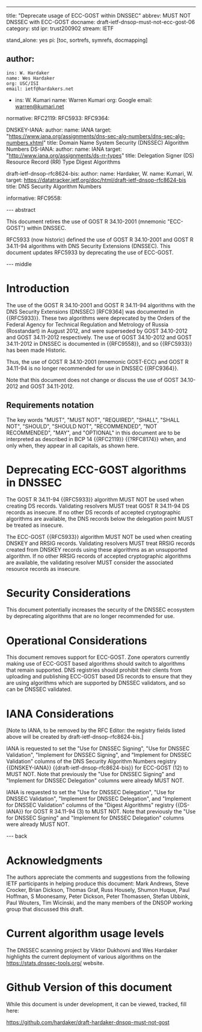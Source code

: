 ---
title: "Deprecate usage of ECC-GOST within DNSSEC"
abbrev: MUST NOT DNSSEC with ECC-GOST
docname: draft-ietf-dnsop-must-not-ecc-gost-06
category: std
ipr: trust200902
stream: IETF


stand_alone: yes
pi: [toc, sortrefs, symrefs, docmapping]

author:
  -
    ins: W. Hardaker
    name: Wes Hardaker
    org: USC/ISI
    email: ietf@hardakers.net
  -
    ins: W. Kumari
    name: Warren Kumari
    org: Google
    email: warren@kumari.net

normative:
  RFC2119:
  RFC5933:
  RFC9364:

  DNSKEY-IANA:
    author:
      name: IANA
    target: "https://www.iana.org/assignments/dns-sec-alg-numbers/dns-sec-alg-numbers.xhtml"
    title: Domain Name System Security (DNSSEC) Algorithm Numbers
  DS-IANA:
    author:
      name: IANA
    target: "http://www.iana.org/assignments/ds-rr-types"
    title: Delegation Signer (DS) Resource Record (RR) Type Digest Algorithms

  draft-ietf-dnsop-rfc8624-bis:
    author: 
      name: Hardaker, W.
      name: Kumari, W.
    target: https://datatracker.ietf.org/doc/html/draft-ietf-dnsop-rfc8624-bis
    title: DNS Security Algorithm Numbers
    

informative:
  RFC9558:


--- abstract

This document retires the use of GOST R 34.10-2001 (mnemonic
"ECC-GOST") within DNSSEC.

RFC5933 (now historic) defined the use of GOST R 34.10-2001 and GOST R 34.11-94
algorithms with DNS Security Extensions (DNSSEC). This document updates RFC5933
by deprecating the use of ECC-GOST.

--- middle

# Introduction

The use of the GOST R 34.10-2001 and GOST R 34.11-94 algorithms with
the DNS Security Extensions (DNSSEC) [RFC9364] was documented in
{{RFC5933}}. These two algorithms were deprecated by the Orders of the
Federal Agency for Technical Regulation and Metrology of Russia
(Rosstandart) in August 2012, and were superseded by GOST 34.10-2012
and GOST 34.11-2012 respectively. The use of GOST 34.10-2012 and GOST
34.11-2012 in DNSSEC is documented in {{RFC9558}}, and so {{RFC5933}}
has been made Historic.

Thus, the use of GOST R 34.10-2001 (mnemonic GOST-ECC) and GOST R 34.11-94
is no longer recommended for use in DNSSEC {{RFC9364}}.

Note that this document does not change or discuss the use of GOST 34.10-2012
and GOST 34.11-2012.

## Requirements notation

   The key words "MUST", "MUST NOT", "REQUIRED", "SHALL", "SHALL NOT",
   "SHOULD", "SHOULD NOT", "RECOMMENDED", "NOT RECOMMENDED", "MAY",
   and "OPTIONAL" in this document are to be interpreted as described
   in BCP 14 {{RFC2119}} {{?RFC8174}} when, and only when, they appear
   in all capitals, as shown here.

# Deprecating ECC-GOST algorithms in DNSSEC

The GOST R 34.11-94 {{RFC5933}} algorithm MUST NOT be used when
creating DS records.  Validating resolvers MUST treat GOST R 34.11-94
DS records as insecure.  If no other DS records of accepted
cryptographic algorithms are available, the DNS records below the
delegation point MUST be treated as insecure.

The ECC-GOST {{RFC5933}} algorithm MUST NOT be used when creating
DNSKEY and RRSIG records.  Validating resolvers MUST treat
RRSIG records created from DNSKEY records using these algorithms as an
unsupported algorithm. If no other RRSIG records of accepted cryptographic
algorithms are available, the validating resolver MUST consider the
associated resource records as insecure.

# Security Considerations

This document potentially increases the security of the DNSSEC ecosystem by
deprecating algorithms that are no longer recommended for use.

# Operational Considerations

This document removes support for ECC-GOST. Zone operators currently making use
of ECC-GOST based algorithms should switch to algorithms that remain supported.
DNS registries should prohibit their clients from uploading and publishing
ECC-GOST based DS records to ensure that they are using algorithms which are
supported by DNSSEC validators, and so can be DNSSEC validated.

# IANA Considerations

[Note to IANA, to be removed by the RFC Editor: the registry fields
listed above will be created by draft-ietf-dnsop-rfc8624-bis.]

IANA is requested to set the "Use for DNSSEC Signing", "Use for DNSSEC
Validation", "Implement for DNSSEC Signing", and "Implement for DNSSEC
Validation" columns of the DNS Security Algorithm Numbers registry
{{DNSKEY-IANA}} {{draft-ietf-dnsop-rfc8624-bis}} for ECC-GOST (12) 
to MUST NOT.  Note that previously
the "Use for DNSSEC Signing" and "Implement for DNSSEC Delegation"
columns were already MUST NOT.

IANA is requested to set the "Use for DNSSEC Delegation", "Use for DNSSEC
Validation", "Implement for DNSSEC Delegation", and "Implement for DNSSEC
Validation" columns of the "Digest Algorithms" registry {{DS-IANA}}
for GOST R 34.11-94 (3) to MUST NOT.  Note that previously
the "Use for DNSSEC Signing" and "Implement for DNSSEC Delegation"
columns were already MUST NOT.

--- back

# Acknowledgments

The authors appreciate the comments and suggestions from the following IETF
participants in helping produce this document: Mark Andrews, Steve Crocker,
Brian Dickson, Thomas Graf, Russ Housely, Shumon Huque, Paul Hoffman, S Moonesamy, Peter
Dickson, Peter Thomassen, Stefan Ubbink, Paul Wouters, Tim Wicinski,  and the
many members of the DNSOP working group that discussed this draft.

# Current algorithm usage levels

The DNSSEC scanning project by Viktor Dukhovni and Wes Hardaker
highlights the current deployment of various algorithms on the
https://stats.dnssec-tools.org/ website.

<RFC Editor: please delete this section upon publication>

# Github Version of this document

While this document is under development, it can be viewed, tracked,
fill here:

https://github.com/hardaker/draft-hardaker-dnsop-must-not-gost

<RFC Editor: please delete this section upon publication>
